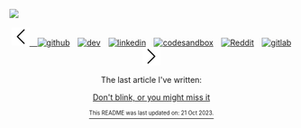 ![](https://i.imgur.com/qiTHeFR.png) 
 
 [<p align='center'> <img src='https://raw.githubusercontent.com/gruberdev/gruberdev/main/icons/left.svg' alt='left'>&emsp;<img src='https://cdn.jsdelivr.net/npm/simple-icons@3.0.1/icons/github.svg' alt='github' height='25'>](https://github.com/gruberdev)&emsp;[<img src='https://cdn.jsdelivr.net/npm/simple-icons@3.0.1/icons/dev-dot-to.svg' alt='dev' height='25'>](https://dev.to/cloudgruber)&emsp;<!-- markdown-link-check-disable -->[<img src='https://cdn.jsdelivr.net/npm/simple-icons@3.0.1/icons/linkedin.svg' alt='linkedin' height='25'>](https://www.linkedin.com/in/rodrigo-gruber/)<!-- markdown-link-check-enable -->&emsp;[<img src='https://api.iconify.design/simple-icons:codesandbox.svg?height=24' alt='codesandbox' height='25'>](https://killercoda.com/gruber)&emsp;[<img src='https://api.iconify.design/fa-brands:free-code-camp.svg?height=24' alt='Reddit' height='25'>](https://codestats.net/users/gruber)&emsp;[<img src='https://cdn.jsdelivr.net/npm/simple-icons@3.0.1/icons/gitlab.svg' alt='gitlab' height='25'>](https://gitlab.com/gruberx) <img src='https://raw.githubusercontent.com/gruberdev/gruberdev/main/icons/right.svg' alt='right'> 
 
 

<p align='center'>The last article I've written: </p> <a align='center' href='https://me.xn--qck4cud2cb.com/posts/dont-blink/'> <p align='center'>Don't blink, or you might miss it</p> </a. 
 


<sub> <p align='center'> <sup>This README was last updated on: 21 Oct 2023.</sup> </p> </sub> 
 
 
 <p align='center'> 
 
 </p>
